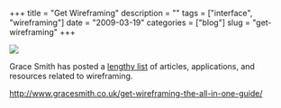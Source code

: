 +++
title = "Get Wireframing"
description = ""
tags = ["interface", "wireframing"]
date = "2009-03-19"
categories = ["blog"]
slug = "get-wireframing"
+++



  <div class="notebook-screenshot"><a href="http://www.gracesmith.co.uk/get-wireframing-the-all-in-one-guide/"><img src="//konigi.com/media/bluga/wt49c245e6832ce_0.jpg"/></a></div><p>Grace Smith has posted a <a href="http://www.gracesmith.co.uk/get-wireframing-the-all-in-one-guide/">lengthy list</a> of articles, applications, and resources related to wireframing.</p>
    
  <a href="http://www.gracesmith.co.uk/get-wireframing-the-all-in-one-guide/">http://www.gracesmith.co.uk/get-wireframing-the-all-in-one-guide/</a>
